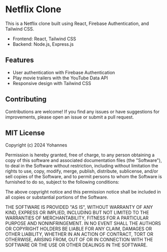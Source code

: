 # Netflix Clone

This is a Netflix clone built using React, Firebase Authentication, and Tailwind CSS.
- Frontend: React, Tailwind CSS
- Backend: Node.js, Express.js
  
## Features

- User authentication with Firebase Authentication
- Play movie trailers with the YouTube Data API
- Responsive design with Tailwind CSS

## Contributing

Contributions are welcome! If you find any issues or have suggestions for improvements, please open an issue or submit a pull request.

## MIT License

Copyright (c) 2024 Yohannes

Permission is hereby granted, free of charge, to any person obtaining a copy
of this software and associated documentation files (the "Software"), to deal
in the Software without restriction, including without limitation the rights
to use, copy, modify, merge, publish, distribute, sublicense, and/or sell
copies of the Software, and to permit persons to whom the Software is
furnished to do so, subject to the following conditions:

The above copyright notice and this permission notice shall be included in all
copies or substantial portions of the Software.

THE SOFTWARE IS PROVIDED "AS IS", WITHOUT WARRANTY OF ANY KIND, EXPRESS OR
IMPLIED, INCLUDING BUT NOT LIMITED TO THE WARRANTIES OF MERCHANTABILITY,
FITNESS FOR A PARTICULAR PURPOSE AND NONINFRINGEMENT. IN NO EVENT SHALL THE
AUTHORS OR COPYRIGHT HOLDERS BE LIABLE FOR ANY CLAIM, DAMAGES OR OTHER
LIABILITY, WHETHER IN AN ACTION OF CONTRACT, TORT OR OTHERWISE, ARISING FROM,
OUT OF OR IN CONNECTION WITH THE SOFTWARE OR THE USE OR OTHER DEALINGS IN THE
SOFTWARE.

